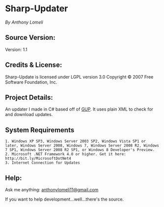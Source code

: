 Sharp-Updater
=============
_By Anthony Lomeli_

## Source Version:

Version: 1.1

## Credits & License:

Sharp-Update is licensed under LGPL version 3.0 Copyright &copy; 2007 Free Software Foundation, Inc.

## Project Details:

An updater I made in C# based off of [GUP](http://gup-win32.tuxfamily.org/). It uses plain XML to check for and download updates.

## System Requirements

	1. Windows XP SP3, Windows Server 2003 SP2, Windows Vista SP1 or later, Windows Server 2008, Windows 7, Windows Server 2008 R2, Windows 7 SP1, Windows Server 2008 R2 SP1, or Windows 8 Developer's Preview.
	2. Microsoft .NET Framework 4.0 or higher. Get it here: http://bit.ly/MicrosoftDotNet4
	3. Internet Connection for Updates
	
## Help:

Ask me anything:
[anthonylomeli11@gmail.com](mailto:anthonylomeli11@gmail.com)

If you want to help development...well...there's the source.